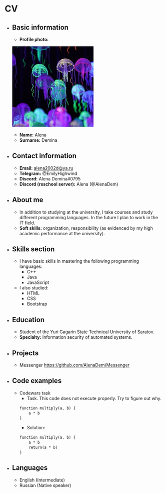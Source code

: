 # CV

* ## Basic information
    + **Profile photo:**
    
    ![avatar](/avatar.jpg "Profile photo")
    + **Name:** Alena 
    + **Surname:** Demina
    

* ## Contact information
    + **Email:** alena2002d@ya.ru
    + **Telegram:** @EmilyHighwind
    + **Discord:** Alena Demina#0795
    + **Discord (rsschool server):** Alena (@AlenaDem)

* ## About me
    + In addition to studying at the university, I take courses and study different programming languages. In the future I plan to work in the IT field.
    + **Soft skills:** organization, responsibility (as evidenced by my high academic performance at the university).

* ## Skills section
    + I have basic skills in mastering the following programming languages:
        - C++
        - Java
        - JavaScript
    + I also studied:
        - HTML
        - CSS
        - Bootstrap

* ## Education
    + Student of the Yuri Gagarin State Technical University of Saratov.
    + **Specialty:** Information security of automated systems.

* ## Projects
    + Messenger
    https://github.com/AlenaDem/Messenger

* ## Code examples
    + Codewars task
        - Task. This code does not execute properly. Try to figure out why.
        ```
        function multiply(a, b) {
            a * b
        }
        ```
        - Solution:
        ```
        function multiply(a, b) {
            a * b
            return(a * b)
        }
        ```


* ## Languages
    + English (Intermediate)
    + Russian (Native speaker)